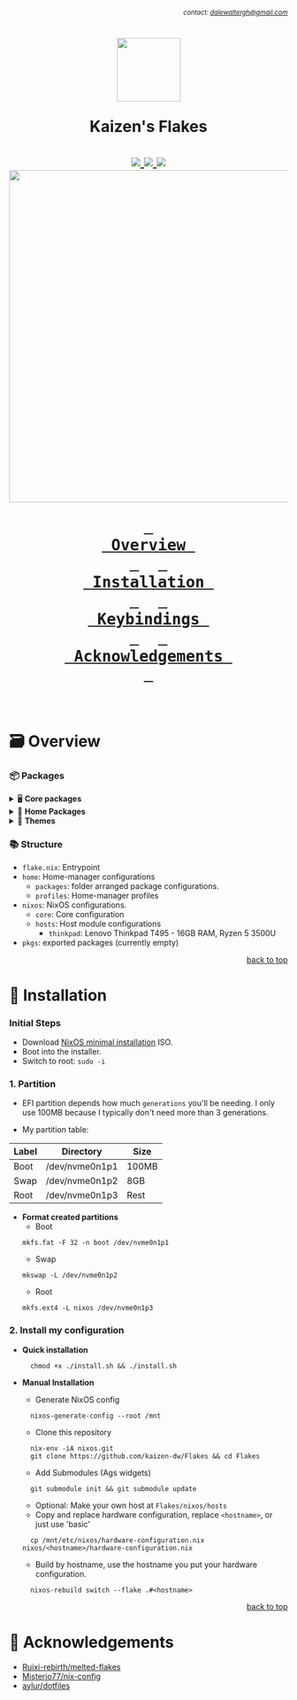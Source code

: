 ###### *<div align=right><sub>contact: dalewaltergh@gmail.com</sub></div>*

<h1 align='center'>  
  <img src='https://files.catbox.moe/i4twd5.png' width='115px' />

  Kaizen's Flakes<br />
  <div align='center'>
    <a href='https://nixos.org'>
      <img src='https://img.shields.io/badge/NixOS-unstable-blue.svg?style=for-the-badge&labelColor=303446&logo=NixOS&logoColor=white&color=91D7E3'>
    </a>
    <a href='https://github.com/kaizen-dw/Flakes/stargazers'>
      <img src='https://img.shields.io/github/stars/kaizen-dw/FLakes?color=F5BDE6&labelColor=303446&style=for-the-badge&logo=starship&logoColor=F5BDE6'>
    </a>
    <a href='https://github.com/kaizen-dw/Flakes/'>
      <img src='https://img.shields.io/github/repo-size/kaizen-dw/Flakes?color=C6A0F6&labelColor=303446&style=for-the-badge&logo=github&logoColor=C6A0F6'>
    </a>
    <img src='https://raw.githubusercontent.com/catppuccin/catppuccin/main/assets/palette/macchiato.png' width='600px' />
  </div>

  **[<kbd> <br> Overview <br> </kbd>](#-Overview)** 
  **[<kbd> <br> Installation <br> </kbd>](#-Installation)** 
  **[<kbd> <br> &nbsp;Keybindings&nbsp; <br> </kbd>](#-Keybindings)** 
  **[<kbd> <br> Acknowledgements&nbsp; <br> </kbd>](#-Acknowledgements)**

</h1><br />

# 🗃️ Overview

### 📦 Packages

<details>
<summary>🖥️ <b>Core packages</b></summary><br />

- Shell: [bash][bash]
- Text Editor: [nixvim][nixvim]
- Syntax Highlighting: [bat][bat]
- System Resource Monitor: [btop][btop]
- Sound Server: [pipewire][pipewire]
- Containerization Tool: [podman][podman]

</details>

<details>
<summary>🎯 <b>Home Packages</b></summary><br />

- **Terminal:** [foot][foot] & [kitty][kitty]
- **Text Editor:** [helix][helix] & [lunarvim][lunarvim] & [vscodium][vscodium]
- **Display/Desktop Packages:**
  - Window Manager: [hyprland][hyprland]
  - Widgets: [Aylurs Gtk Shell][ags]
  - Wallpaper: [swww][Swww]
  - Browser: [firefox][firefox]
- **CLI Packages**
  - File Manager: [yazi][yazi]
  - Terminal Multiplexer: [zellij][zellij]
  - System Information Tool: [neofetch][neofetch]
- **Media Packages**
  - Media Player: [mpv][mpv]
  - Image Viewer: [swayimg][swayimg]
  - Audio Control: [pavucontrol][pavucontrol]
- **Other Packages**
  - Game Engine: [godot][godot]
  - Raster Graphics: [krita][krita]
  - 3D Graphics: [blender][blender]
  - Pixel Art Tool: [aseprite][aseprite]
  - Document Viewer: [zathura][zathura]

</details>

<details>
<summary>🎨 <b>Themes</b></summary>

- Color Scheme: [Catppuccin][Catppuccin]
- Cursor: [Bibata Modern Ice][Bibata-Cursor]
- Icons: [Papirus Dark][Papirus-icon-theme]

</details>

### 📚 Structure
- `flake.nix`: Entrypoint
- `home`: Home-manager configurations
    - `packages`: folder arranged package configurations.
    - `profiles`: Home-manager profiles
- `nixos`: NixOS configurations.
    - `core`: Core configuration
    - `hosts`: Host module configurations
        - `thinkpad`: Lenovo Thinkpad T495 - 16GB RAM, Ryzen 5 3500U
- `pkgs`: exported packages (currently empty)

<p align="right"><a href="#top">back to top</a></p>

# 🚀 Installation
### Initial Steps
- Download [NixOS minimal installation](https://nixos.org/download) ISO.
- Boot into the installer.
- Switch to root: `sudo -i`

### 1. Partition
- EFI partition depends how much `generations` you'll be needing. I only use 100MB because I typically don't need more than 3 generations.

- My partition table:

| Label |   Directory    | Size  |
| ----- | -------------- | ----- |
| Boot  | /dev/nvme0n1p1 | 100MB |
| Swap  | /dev/nvme0n1p2 |  8GB  |
| Root  | /dev/nvme0n1p3 | Rest  |

- **Format created partitions**
    - Boot
    ```
    mkfs.fat -F 32 -n boot /dev/nvme0n1p1
    ```
    - Swap
    ```
    mkswap -L /dev/nvme0n1p2
    ```
    - Root
    ```
    mkfs.ext4 -L nixos /dev/nvme0n1p3
    ```

### 2. Install my configuration
- **Quick installation**
  ```
    chmod +x ./install.sh && ./install.sh
  ```

- **Manual Installation**
  - Generate NixOS config

  ```
    nixos-generate-config --root /mnt
  ```

  - Clone this repository

  ```
    nix-env -iA nixos.git 
    git clone https://github.com/kaizen-dw/Flakes && cd Flakes
  ```

  - Add Submodules (Ags widgets)

  ```
    git submodule init && git submodule update
  ```

  - Optional: Make your own host at `Flakes/nixos/hosts`
  - Copy and replace hardware configuration, replace `<hostname>`, or just use 'basic'

  ```
    cp /mnt/etc/nixos/hardware-configuration.nix nixos/<hostname>/hardware-configuration.nix
  ```

  - Build by hostname, use the hostname you put your hardware configuration. 

  ```
    nixos-rebuild switch --flake .#<hostname>
  ```

<p align="right"><a href="#top">back to top</a></p>

# 💐 Acknowledgements

- [Ruixi-rebirth/melted-flakes](Ruixi)
- [Misterio77/nix-config](Misterio77)
- [aylur/dotfiles](Aylur)

<!-- Links -->
[Hyprland]: ../home/packages/desktop/hyprland/default.nix 
[Ags]: ../home/packages/desktop/ags/default.nix
[Swww]: https://github.com/LGFae/swww

[zellij]: ../home/packages/cli/zellij
[tmux]: ../nixos/hosts/thinkpad/default.nix
[neofetch]: https://github.com/dylanaraps/neofetch

[bash]: ../nixos/core/programs.nix
[bat]: ../home/packages/cli/bat.nix
[pipewire]: ../nixos/core/services.nix
[podman]: ../nixos/core/virtualisation.nix

[foot]: ../home/packages/terminal/foot.nix
[kitty]: ../home/packages/terminal/kitty/default.nix

[nixvim]: ../nixos/nixvim
[firefox]: ../home/packages/desktop/browsers/firefox.nix 
[lunarVim]: ../home/packages/dev/editors/lunarvim.nix
[neovim]: https://github.com/kaizen-dw/neovim-config
[helix]: ../home/packages/dev/editors/helix/default.nix
[vscodium]: ../home/packages/dev/editors/vscodium/default.nix

[Bibata-Cursor]: https://github.com/ful1e5/Bibata_Cursor
[Catppuccin]: https://github.com/catppuccin/catppuccin
[Papirus-icon-theme]: https://github.com/PapirusDevelopmentTeam/papirus-icon-theme

[yazi]: https://github.com/sxyazi/yazi

[pavucontrol]: https://github.com/pulseaudio/pavucontrol
[aseprite]: https://www.aseprite.org/
[krita]: https://krita.org/en/
[blender]: https://www.blender.org/
[godot]: https://godotengine.org/

[btop]: ../home/packages/cli/btop.nix
[mpv]: ../home/packages/media/default.nix 
[Starship]: ../home/packages/shell/starship.nix
[zathura]: ../home/packages/desktop/apps/office/zathura.nix
[sioyek]: ../home/packages/desktop/apps/office/sioyek.nix
[swayimg]: https://github.com/artemsen/swayimg

<!-- Acknowledgements -->
[Ruixi]: https://github.com/Ruixi-rebirth/flakes
[Misterio77]: https://github.com/Misterio77/nix-config
[Aylur]: https://github.com/aylur/dotfiles
